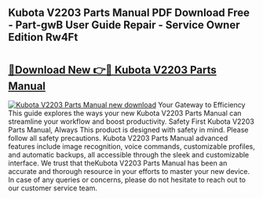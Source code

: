 ## Kubota V2203 Parts Manual PDF Download Free - Part-gwB User Guide Repair - Service Owner Edition Rw4Ft

# <h2><a href="http://bc89905.oget.top/?id=Kubota+V2203+Parts+Manual">🔗Download New 👉🔴 Kubota V2203 Parts Manual</a></h2>

[![Kubota V2203 Parts Manual new download](https://i.imgur.com/5g1atiW.png)](http://bc89905.oget.top/?id=Kubota+V2203+Parts+Manual)
Your Gateway to Efficiency This guide explores the ways your new Kubota V2203 Parts Manual can streamline your workflow and boost productivity. Safety First Kubota V2203 Parts Manual, Always This product is designed with safety in mind. Please follow all safety precautions. Kubota V2203 Parts Manual advanced features include image recognition, voice commands, customizable profiles, and automatic backups, all accessible through the sleek and customizable interface. We trust that theKubota V2203 Parts Manual has been an accurate and thorough resource in your efforts to master your new device. In case of any queries or concerns, please do not hesitate to reach out to our customer service team.

